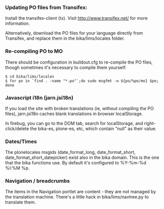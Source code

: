 ### Updating PO files from Transifex:

Install the transifex-client (tx).  Visit http://www.transifex.net/ for
more information.

Alternatively, download the PO files for your language directly from Transifex,
and replace them in the bika/lims/locales folder.

### Re-compiling PO to MO

There should be configuration in buildout.cfg to re-compile the PO files,
though sometimes it's necessary to compile them yourself:

    $ cd bika/lims/locales
    $ for po in `find . -name "*.po"`;do sudo msgfmt -o ${po/%po/mo} $po; done

### Javascript i18n (jarn.jsi18n)

If you load the site with broken translations (ie, without compiling the PO
files), jarn.jsi18n caches blank translations in browser localStorage.

In firebug, you can go to the DOM tab, search for localStorage, and
right-click/delete the bika-es, plone-es, etc, which contain "null" as their
value.

### Dates/Times

The plonelocales msgids (date_format_long, date_format_short,
date_format_short_datepicker) exist also in the bika domain.
This is the one that the bika functions use.  By default it's
configured to %Y-%m-%d %I:%M %p.

### Navigation / breadcrumbs

The items in the Navigation portlet are content - they are not managed by the
translation machine. There's a little hack in bika/lims/navtree.py to
translate them.

